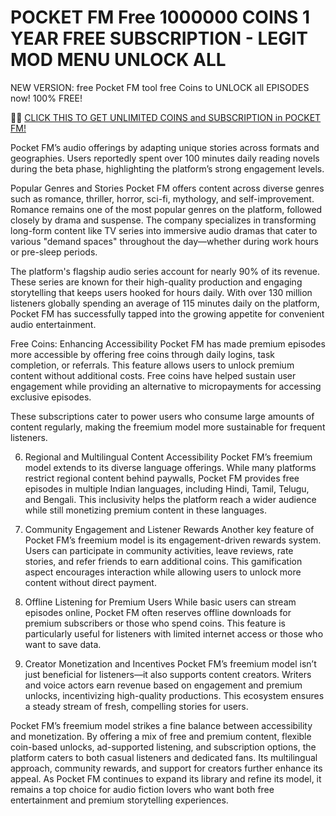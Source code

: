 # POCKET FM Free 1000000 COINS 1 YEAR FREE SUBSCRIPTION - LEGIT MOD MENU UNLOCK ALL

NEW VERSION: free Pocket FM tool free Coins to UNLOCK all EPISODES now! 100% FREE!

🔗🔗 <a href="https://gettricks.club/new/pages/pocketfm.html">CLICK THIS TO GET UNLIMITED COINS and SUBSCRIPTION in POCKET FM!</a>


 Pocket FM’s audio offerings by adapting unique stories across formats and geographies. Users reportedly spent over 100 minutes daily reading novels during the beta phase, highlighting the platform’s strong engagement levels.

Popular Genres and Stories
Pocket FM offers content across diverse genres such as romance, thriller, horror, sci-fi, mythology, and self-improvement. Romance remains one of the most popular genres on the platform, followed closely by drama and suspense. The company specializes in transforming long-form content like TV series into immersive audio dramas that cater to various "demand spaces" throughout the day—whether during work hours or pre-sleep periods.

The platform's flagship audio series account for nearly 90% of its revenue. These series are known for their high-quality production and engaging storytelling that keeps users hooked for hours daily. With over 130 million listeners globally spending an average of 115 minutes daily on the platform, Pocket FM has successfully tapped into the growing appetite for convenient audio entertainment.

Free Coins: Enhancing Accessibility
Pocket FM has made premium episodes more accessible by offering free coins through daily logins, task completion, or referrals. This feature allows users to unlock premium content without additional costs. Free coins have helped sustain user engagement while providing an alternative to micropayments for accessing exclusive episodes.
 


These subscriptions cater to power users who consume large amounts of content regularly, making the freemium model more sustainable for frequent listeners.

6. Regional and Multilingual Content Accessibility
Pocket FM’s freemium model extends to its diverse language offerings. While many platforms restrict regional content behind paywalls, Pocket FM provides free episodes in multiple Indian languages, including Hindi, Tamil, Telugu, and Bengali. This inclusivity helps the platform reach a wider audience while still monetizing premium content in these languages.

7. Community Engagement and Listener Rewards
Another key feature of Pocket FM’s freemium model is its engagement-driven rewards system. Users can participate in community activities, leave reviews, rate stories, and refer friends to earn additional coins. This gamification aspect encourages interaction while allowing users to unlock more content without direct payment.

8. Offline Listening for Premium Users
While basic users can stream episodes online, Pocket FM often reserves offline downloads for premium subscribers or those who spend coins. This feature is particularly useful for listeners with limited internet access or those who want to save data.

9. Creator Monetization and Incentives
Pocket FM’s freemium model isn’t just beneficial for listeners—it also supports content creators. Writers and voice actors earn revenue based on engagement and premium unlocks, incentivizing high-quality productions. This ecosystem ensures a steady stream of fresh, compelling stories for users.
 
Pocket FM’s freemium model strikes a fine balance between accessibility and monetization. By offering a mix of free and premium content, flexible coin-based unlocks, ad-supported listening, and subscription options, the platform caters to both casual listeners and dedicated fans. Its multilingual approach, community rewards, and support for creators further enhance its appeal. As Pocket FM continues to expand its library and refine its model, it remains a top choice for audio fiction lovers who want both free entertainment and premium storytelling experiences.

